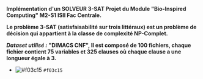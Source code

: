 **Implémentation d'un SOLVEUR 3-SAT Projet du Module "Bio-Inspired Computing" M2-S1 ISII Fac Centrale.**

**Le problème 3-SAT (satisfaisabilité sur trois littéraux) est un problème de décision qui appartient à la classe de complexité NP-Complet.**

***Dataset utilisé :*** **"DIMACS CNF", Il est composé de 100 fichiers, chaque fichier contient 75 variables et 325 clauses où chaque clause a une longueur égale à 3.**

- ![#f03c15](https://via.placeholder.com/15/f03c15/000000?text=+) `#f03c15`
